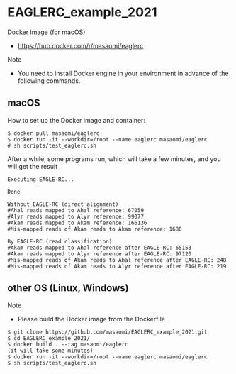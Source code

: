 # EAGLERC_example_2021

Docker image (for macOS)
* https://hub.docker.com/r/masaomi/eaglerc

Note
* You need to install Docker engine in your environment in advance of the following commands.

## macOS

How to set up the Docker image and container:
```
$ docker pull masaomi/eaglerc
$ docker run -it --workdir=/root --name eaglerc masaomi/eaglerc
# sh scripts/test_eaglerc.sh
```


After a while, some programs run, which will take a few minutes, and you will get the result
```
Executing EAGLE-RC...

Done

Without EAGLE-RC (direct alignment)
#Ahal reads mapped to Ahal reference: 67059
#Alyr reads mapped to Alyr reference: 99077
#Akam reads mapped to Akam reference: 166136
#Mis-mapped reads of Akam reads to Akam reference: 1680

By EAGLE-RC (read classification)
#Akam reads mapped to Ahal reference after EAGLE-RC: 65153
#Akam reads mapped to Alyr reference after EAGLE-RC: 97120
#Mis-mapped reads of Akam reads to Ahal reference after EAGLE-RC: 248
#Mis-mapped reads of Akam reads to Alyr reference after EAGLE-RC: 219
```

## other OS (Linux, Windows)

Note
* Please build the Docker image from the Dockerfile
```
$ git clone https://github.com/masaomi/EAGLERC_example_2021.git
$ cd EAGLERC_example_2021/
$ docker build . --tag masaomi/eaglerc
(it will take some minutes)
$ docker run -it --workdir=/root --name eaglerc masaomi/eaglerc
$ sh scripts/test_eaglerc.sh
```



